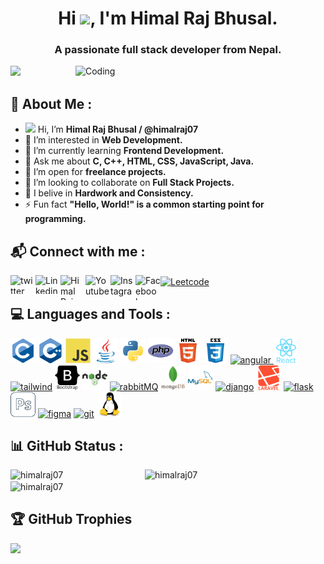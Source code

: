 <h1 align="center">Hi <a href="#"><img src="https://media.giphy.com/media/hvRJCLFzcasrR4ia7z/giphy.gif" width="30"></a>, I'm Himal Raj Bhusal.</h1>
<h3 align="center">A passionate full stack developer from Nepal.</h3>
<a href="#"><img align="right" alt="Coding" width="400" src="https://cdn.dribbble.com/users/1162077/screenshots/3848914/programmer.gif"></a>
<p align="left"> <img src="https://komarev.com/ghpvc/?username=himalraj07&label=Profile%20views&color=0e75b6&style=flat"/> </p>

## 💫 About Me :
- <a href="#"><img src="https://media.giphy.com/media/hvRJCLFzcasrR4ia7z/giphy.gif" width="20"></a> Hi, I’m **Himal Raj Bhusal / @himalraj07**
- 👀 I’m interested in **Web Development.**
- 🌱 I’m currently learning **Frontend Development.**
- 💬 Ask me about **C, C++, HTML, CSS, JavaScript, Java.**
- 👯 I’m open for **freelance projects.**
- 💞️ I’m looking to collaborate on **Full Stack Projects.**
- 🔭 I belive in **Hardwork and Consistency.**
- ⚡ Fun fact **"Hello, World!" is a common starting point for programming.**

## 📬 Connect with me :
<p align="left">
  <a href="#"><img align="left" src="https://raw.githubusercontent.com/rahuldkjain/github-profile-readme-generator/master/src/images/icons/Social/twitter.svg" alt="twitter" height="30" width="40"/></a>
  <a href="https://www.linkedin.com/in/himalraj07/"><img align="left" src="https://raw.githubusercontent.com/rahuldkjain/github-profile-readme-generator/master/src/images/icons/Social/linked-in-alt.svg" alt="Linkedin" height="30" width="40"/></a>
  <a href="#"><img align="left" src="https://upload.wikimedia.org/wikipedia/commons/9/91/Octicons-mark-github.svg" alt="Himal Raj Bhusal Github" height="40" width="40"/></a>
  <a href="https://www.youtube.com/@UntilEndGaming"><img align="left" src="https://raw.githubusercontent.com/rahuldkjain/github-profile-readme-generator/master/src/images/icons/Social/youtube.svg" alt="Youtube" height="40" width="40"/></a>
  <a href="#"><img align="left" src="https://upload.wikimedia.org/wikipedia/commons/e/e7/Instagram_logo_2016.svg" alt="Instagram" height="40" width="40"/></a>
  <a href="#"><img align="left" src="https://upload.wikimedia.org/wikipedia/commons/b/b8/2021_Facebook_icon.svg" alt="Facebook" height="40" width="40"/></a>
  <a href="#"><img align="center" src="https://raw.githubusercontent.com/rahuldkjain/github-profile-readme-generator/master/src/images/icons/Social/leet-code.svg" alt="Leetcode" height="30" width="40"/></a>
</p>

## 💻 Languages and Tools :
<p align="left">
  <a href="https://github.com/himalraj07/C-Basic-Programming"><img src="https://raw.githubusercontent.com/devicons/devicon/master/icons/c/c-original.svg" alt="C" width="40" height="40"/></a>
  <a href="https://github.com/himalraj07/CPP-Full-Course"><img src="https://raw.githubusercontent.com/devicons/devicon/master/icons/cplusplus/cplusplus-original.svg" alt="CPP" width="40" height="40"/></a>
  <a href="#"><img src="https://raw.githubusercontent.com/devicons/devicon/master/icons/javascript/javascript-original.svg" alt="javascript" width="40" height="40"/></a>
  <a href="#"><img src="https://raw.githubusercontent.com/devicons/devicon/master/icons/java/java-original.svg" alt="java" width="40" height="40"/></a>
  <a href="#"><img src="https://raw.githubusercontent.com/devicons/devicon/master/icons/python/python-original.svg" alt="python" width="40" height="40"/></a>
  <a href="#"><img src="https://raw.githubusercontent.com/devicons/devicon/master/icons/php/php-original.svg" alt="php" width="40" height="40"/></a>
  <a href="#"><img src="https://raw.githubusercontent.com/devicons/devicon/master/icons/html5/html5-original-wordmark.svg" alt="html5" width="40" height="40"/></a> 
  <a href="#"><img src="https://raw.githubusercontent.com/devicons/devicon/master/icons/css3/css3-original-wordmark.svg" alt="css3" width="40" height="40"/></a>
  <a href="#"><img src="https://angular.io/assets/images/logos/angular/angular.svg" alt="angular" width="40" height="40"/>
  <a href="#"><img src="https://raw.githubusercontent.com/devicons/devicon/master/icons/react/react-original-wordmark.svg" alt="react" width="40" height="40"/></a>
  <a href="#"><img src="https://www.vectorlogo.zone/logos/tailwindcss/tailwindcss-icon.svg" alt="tailwind" width="40" height="40"/></a>
  <a href="#"><img src="https://raw.githubusercontent.com/devicons/devicon/master/icons/bootstrap/bootstrap-plain-wordmark.svg" alt="bootstrap" width="40" height="40"/></a>
  <a href="#"><img src="https://raw.githubusercontent.com/devicons/devicon/master/icons/nodejs/nodejs-original-wordmark.svg" alt="nodejs" width="40" height="40"/></a>
  <a href="#"><img src="https://www.vectorlogo.zone/logos/rabbitmq/rabbitmq-icon.svg" alt="rabbitMQ" width="40" height="40"/></a>
  <a href="#"><img src="https://raw.githubusercontent.com/devicons/devicon/master/icons/mongodb/mongodb-original-wordmark.svg" alt="mongodb" width="40" height="40"/></a>
  <a href="#"><img src="https://raw.githubusercontent.com/devicons/devicon/master/icons/mysql/mysql-original-wordmark.svg" alt="mysql" width="40" height="40"/></a>
  <a href="#"><img src="https://cdn.worldvectorlogo.com/logos/django.svg" alt="django" width="40" height="40"/></a>
  <a href="#"><img src="https://raw.githubusercontent.com/devicons/devicon/master/icons/laravel/laravel-plain-wordmark.svg" alt="laravel" width="40" height="40"/></a>
  <a href="#"><img src="https://www.vectorlogo.zone/logos/pocoo_flask/pocoo_flask-icon.svg" alt="flask" width="40" height="40"/></a>
  <a href="#"><img src="https://raw.githubusercontent.com/devicons/devicon/master/icons/photoshop/photoshop-line.svg" alt="photoshop" width="40" height="40"/></a>
  <a href="#"><img src="https://www.vectorlogo.zone/logos/figma/figma-icon.svg" alt="figma" width="40" height="40"/></a>
  <a href="#"><img src="https://www.vectorlogo.zone/logos/git-scm/git-scm-icon.svg" alt="git" width="40" height="40"/></a>
  <a href="#"><img src="https://raw.githubusercontent.com/devicons/devicon/master/icons/linux/linux-original.svg" alt="linux" width="40" height="40"/></a>
</p>

## 📊 GitHub Status :
<p><img align="left" width="215px" src="https://github-readme-stats.vercel.app/api/top-langs/?username=himalraj07&theme=radical&hide_border=false&include_all_commits=true&count_private=true&layout=compact" alt="himalraj07"/></p>
<p><img align="left" width="287px" src="https://github-readme-stats.vercel.app/api?username=himalraj07&show_icons=true&theme=radical&hide_border=false&include_all_commits=true&count_private=true" alt="himalraj07"/></p>
<p><img align="center" width="302px" src="https://github-readme-streak-stats.herokuapp.com/?user=himalraj07&theme=dark&hide_border=false" alt="himalraj07"/></p>

## 🏆 GitHub Trophies
![](https://github-profile-trophy.vercel.app/?username=himalraj07&theme=radical&no-frame=false&no-bg=false&margin-w=4)
